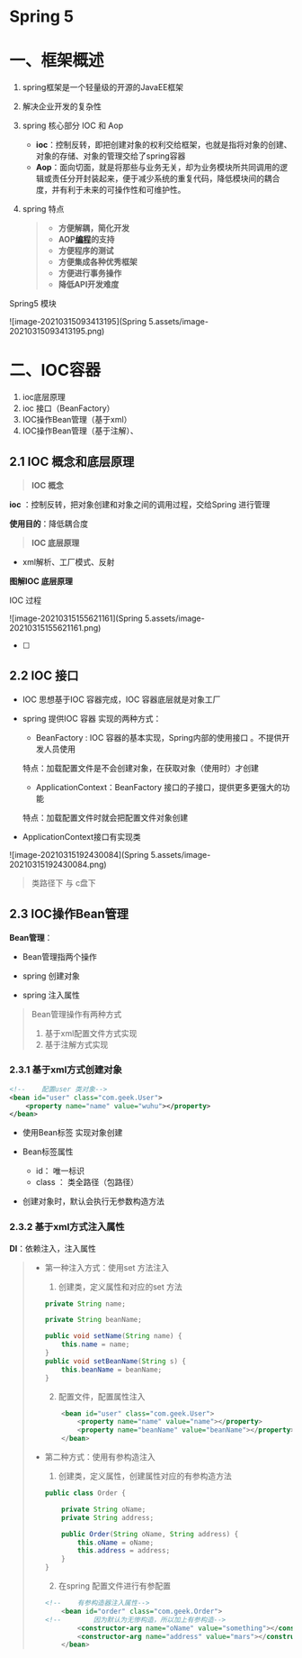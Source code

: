 # Spring 5

# 一、框架概述

1. spring框架是一个轻量级的开源的JavaEE框架
2. 解决企业开发的复杂性

3. spring 核心部分 IOC 和 Aop
   - **ioc**：控制反转，即把创建对象的权利交给框架，也就是指将对象的创建、对象的存储、对象的管理交给了spring容器
   - **Aop**：面向切面，就是将那些与业务无关，却为业务模块所共同调用的逻辑或责任分开封装起来，便于减少系统的重复代码，降低模块间的耦合度，并有利于未来的可操作性和可维护性。

4. spring 特点

   > - **方便解耦，简化开发**
   > - **AOP[编程](https://baike.baidu.com/item/编程)的支持**
   > - **方便程序的测试**
   > - **方便集成各种优秀框架**
   > - **方便进行事务操作**
   > - **降低API开发难度**

Spring5 模块

![image-20210315093413195](Spring 5.assets/image-20210315093413195.png)



# 二、IOC容器

1. ioc底层原理
2. ioc 接口（BeanFactory）
3. IOC操作Bean管理（基于xml）
4. IOC操作Bean管理（基于注解）、

## 2.1 IOC 概念和底层原理

>  **IOC 概念**

**ioc** ：控制反转，把对象创建和对象之间的调用过程，交给Spring 进行管理

**使用目的**：降低耦合度



>  **IOC 底层原理**

- xml解析、工厂模式、反射



**图解IOC 底层原理**

IOC 过程

![image-20210315155621161](Spring 5.assets/image-20210315155621161.png)

- [ ] 

## 2.2 IOC 接口

- IOC 思想基于IOC 容器完成，IOC 容器底层就是对象工厂

- spring 提供IOC 容器 实现的两种方式：

  - BeanFactory : IOC 容器的基本实现，Spring内部的使用接口 。不提供开发人员使用

  特点：加载配置文件是不会创建对象，在获取对象（使用时）才创建

  - ApplicationContext：BeanFactory 接口的子接口，提供更多更强大的功能

  特点：加载配置文件时就会把配置文件对象创建

- ApplicationContext接口有实现类

![image-20210315192430084](Spring 5.assets/image-20210315192430084.png)

> 类路径下 与 c盘下



## 2.3 IOC操作Bean管理

**Bean管理**：

- Bean管理指两个操作

- spring 创建对象
- spring 注入属性

> Bean管理操作有两种方式
>
> 1. 基于xml配置文件方式实现
> 2. 基于注解方式实现



### 2.3.1 基于xml方式创建对象

```xml
<!--    配置user 类对象-->
<bean id="user" class="com.geek.User">
    <property name="name" value="wuhu"></property>
</bean>
```

- 使用Bean标签 实现对象创建

- Bean标签属性

  - id： 唯一标识
  - class ： 类全路径（包路径）

- 创建对象时，默认会执行无参数构造方法

  

### 2.3.2 基于xml方式注入属性

**DI**：依赖注入，注入属性

> - 第一种注入方式：使用set 方法注入
>   1. 创建类，定义属性和对应的set 方法
>
>   ~~~java
>   private String name;
>   
>   private String beanName;
>   
>   public void setName(String name) {
>       this.name = name;
>   }
>   public void setBeanName(String s) {
>       this.beanName = beanName;
>   }
>   ~~~
>
>   2. 配置文件，配置属性注入
>
>   ~~~xml
>       <bean id="user" class="com.geek.User">
>           <property name="name" value="name"></property>
>           <property name="beanName" value="beanName"></property>
>       </bean>
>   ~~~
>
> 
>
> - 第二种方式：使用有参构造注入
>   1. 创建类，定义属性，创建属性对应的有参构造方法
>
>   ~~~java
>   public class Order {
>   
>       private String oName;
>       private String address;
>   
>       public Order(String oName, String address) {
>           this.oName = oName;
>           this.address = address;
>       }
>   }
>   ~~~
>
>   2. 在spring 配置文件进行有参配置
>
>   ~~~xml
>   <!--    有参构造器注入属性-->
>       <bean id="order" class="com.geek.Order">
>   <!--        因为默认为无惨构造，所以加上有参构造-->
>           <constructor-arg name="oName" value="something"></constructor-arg>
>           <constructor-arg name="address" value="mars"></constructor-arg>
>       </bean>
>   ~~~
>
>   

